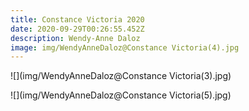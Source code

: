 ```yaml
---
title: Constance Victoria 2020
date: 2020-09-29T00:26:55.452Z
description: Wendy-Anne Daloz
image: img/WendyAnneDaloz@Constance Victoria(4).jpg
---
```



![](img/WendyAnneDaloz@Constance Victoria(3).jpg)

![](img/WendyAnneDaloz@Constance Victoria(5).jpg)